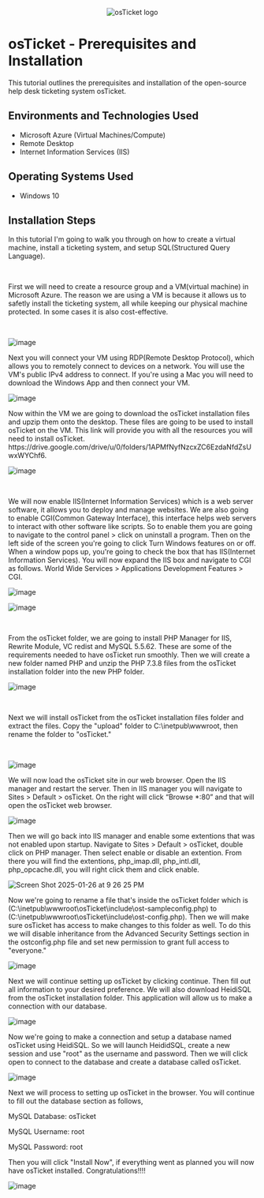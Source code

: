 <p align="center">
<img src="https://i.imgur.com/Clzj7Xs.png" alt="osTicket logo"/>
</p>

<h1>osTicket - Prerequisites and Installation</h1>
This tutorial outlines the prerequisites and installation of the open-source help desk ticketing system osTicket.<br />


<h2>Environments and Technologies Used</h2>

- Microsoft Azure (Virtual Machines/Compute)
- Remote Desktop
- Internet Information Services (IIS)

<h2>Operating Systems Used </h2>

- Windows 10</b>


<h2>Installation Steps</h2>
In this tutorial I'm going to walk you through on how to create a virtual machine, install a ticketing system, and setup SQL(Structured Query Language).
<p>
<br />
  
First we will need to create a resource group and a VM(virtual machine) in Microsoft Azure. The reason we are using a VM is because it allows us to safetly install the ticketing system, all while keeping our physical machine protected. In some cases it is also cost-effective.
<p>
<br />
<p>
  
![image](https://github.com/user-attachments/assets/4ee9145c-4e0b-4daa-b872-8921b8141882)

</p>
<p>
Next you will connect your VM using RDP(Remote Desktop Protocol), which allows you to remotely connect to devices on a network. You will use the VM's public IPv4 address to connect. If you're using a Mac you will need to download the Windows App and then connect your VM.
</p>

  
![image](https://github.com/user-attachments/assets/190e832e-c429-427c-8899-b98e53a5d603)
  
</p>
<p>
Now within the VM we are going to download the osTicket installation files and upzip them onto the desktop. These files are going to be used to install osTicket on the VM.
This link will provide you with all the resources you will need to install osTicket. https://drive.google.com/drive/u/0/folders/1APMfNyfNzcxZC6EzdaNfdZsUwxWYChf6.
<p>

![image](https://github.com/user-attachments/assets/c5b3ad78-2009-4338-9f3d-c0c1f5f4f0dc)

<br />
  
</p>
<p>
We will now enable IIS(Internet Information Services) which is a web server software, it allows you to deploy and manage websites. We are also going to enable CGI(Common Gateway Interface), this interface helps web servers to interact with other software like scripts. So to enable them you are going to navigate to the control panel > click on uninstall a program. Then on the left side of the screen you're going to click Turn Windows features on or off. When a window pops up, you're going to check the box that has IIS(Internet Information Services). You will now expand the IIS box and navigate to CGI as follows. World Wide Services > Applications Development Features > CGI.

<br />

![image](https://github.com/user-attachments/assets/86cdebcb-b0eb-450d-a2d3-7d74b9e55fe8)


![image](https://github.com/user-attachments/assets/28ed1b7a-7239-48ee-8407-8d44ba47407b)

<br />

From the osTicket folder, we are going to install PHP Manager for IIS, Rewrite Module, VC redist and MySQL 5.5.62. These are some of the requirements needed to have osTicket run smoothly. Then we will create a new folder named PHP and unzip the PHP 7.3.8 files from the osTicket installation folder into the new PHP folder.


![image](https://github.com/user-attachments/assets/239feb65-9801-47bd-b5fa-1d298fd0d0d7)

<br />

Next we will install osTicket from the osTicket installation files folder and extract the files. Copy the "upload" folder to C:\inetpub\wwwroot, then rename the folder to "osTicket."

<br />

![image](https://github.com/user-attachments/assets/2d7a937d-c3cd-4843-8da4-bf2d5a99f3a5)
<br />




We will now load the osTicket site in our web browser. Open the IIS manager and restart the server. Then in IIS manager you will navigate to Sites > Default > osTicket. On the right will click “Browse *:80” and that will open the osTicket web browser.
<br />


![image](https://github.com/user-attachments/assets/e5f389d4-9e33-4a52-970a-eb4d019097ff)
<br />


Then we will go back into IIS manager and enable some extentions that was not enabled upon startup. Navigate to Sites > Default > osTicket, double click on PHP manager. Then select enable or disable an extention. From there you will find the extentions,  php_imap.dll, php_intl.dll, php_opcache.dll, you will right click them and click enable.
<br />


![Screen Shot 2025-01-26 at 9 26 25 PM](https://github.com/user-attachments/assets/25dd94e1-4e48-42cd-beb4-5b39a44c0cc4)
<br />


Now we're going to rename a file that's inside the osTicket folder which is (C:\inetpub\wwwroot\osTicket\include\ost-sampleconfig.php) to (C:\inetpub\wwwroot\osTicket\include\ost-config.php). Then we will make sure osTicket has access to make changes to this folder as well. To do this we will disable inheritance from the Advanced Security Settings section in the ostconfig.php file and set new permission to grant full access to "everyone."


![image](https://github.com/user-attachments/assets/bccd2cad-e4cd-4a6a-a5ca-f31300370543)


Next we will continue setting up osTicket by clicking continue. Then fill out all information to your desired preference. We will also download HeidiSQL from the osTicket installation folder. This application will allow us to make a connection with our database.
<br />


![image](https://github.com/user-attachments/assets/be5a2423-dde6-4797-96e2-5e6ca30c7134)


Now we're going to make a connection and setup a database named osTicket using HeidiSQL. So we will launch HeididSQL, create a new session and use "root" as the username and password. Then we will click open to connect to the database and create a database called osTicket.


![image](https://github.com/user-attachments/assets/5cb73461-1b92-4dfb-8abb-6d09ae3f678c)


Next we will process to setting up osTicket in the browser. You will continue to fill out the database section as follows, 

MySQL Database: osTicket 

MySQL Username: root 

MySQL Password: root

Then you will click "Install Now", if everything went as planned you will now have osTicket installed. Congratulations!!!!


![image](https://github.com/user-attachments/assets/086da4d4-760a-4b10-a904-f99dfa0b904c)
